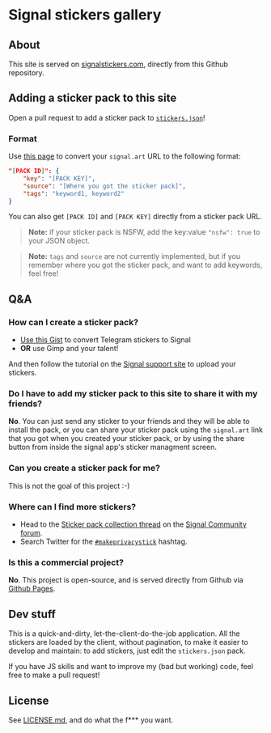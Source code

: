# Signal stickers gallery

## About

This site is served on [signalstickers.com](https://signalstickers.com), directly from this Github repository.

## Adding a sticker pack to this site

Open a pull request to add a sticker pack to [`stickers.json`](https://github.com/romainricard/signalstickers/blob/master/stickers.json)!

### Format

Use [this page](https://signalstickers.com/convert.html) to convert your `signal.art` URL to the following format: 

```json
"[PACK ID]": {
    "key": "[PACK KEY]",
    "source": "[Where you got the sticker pack]",
    "tags": "keyword1, keyword2"
}
```

You can also get `[PACK ID]` and `[PACK KEY]` directly from a sticker pack URL.

> **Note:** if your sticker pack is NSFW, add the key:value `"nsfw": true` to your JSON object.

> **Note:** `tags` and `source` are not currently implemented, but if you remember where you got the sticker pack, and want to add keywords, feel free!


## Q&A

### How can I create a sticker pack?

+ [Use this Gist](https://gist.github.com/ondondil/4b8564b404696b3255253b467b413de9) to convert Telegram stickers to Signal
+ **OR** use Gimp and your talent!

And then follow the tutorial on the [Signal support site](https://support.signal.org/hc/en-us/articles/360031836512-Stickers#h_c2a0a45b-862f-4d12-9ab1-d9a6844062ca) to upload your stickers.

### Do I have to add my sticker pack to this site to share it with my friends?

**No**. You can just send any sticker to your friends and they will be able to install the pack, or you can share your sticker pack using the `signal.art` link that you got when you created your sticker pack, or by using the share button from inside the signal app's sticker managment screen.

### Can you create a sticker pack for me?

This is not the goal of this project :-)

### Where can I find more stickers?

- Head to the [Sticker pack collection thread](https://community.signalusers.org/t/sticker-pack-collection-thread-makeprivacystick/10650) on the [Signal Community forum](https://community.signalusers.org).
- Search Twitter for the [`#makeprivacystick`](https://twitter.com/hashtag/makeprivacystick) hashtag.

### Is this a commercial project?

**No**. This project is open-source, and is served directly from Github via [Github Pages](https://pages.github.com/).


## Dev stuff

This is a quick-and-dirty, let-the-client-do-the-job application. All the stickers are loaded by the client, without pagination, to make it easier to develop and maintain: to add stickers, just edit the `stickers.json` pack.

If you have JS skills and want to improve my (bad but working) code, feel free to make a pull request!

## License

See [LICENSE.md](LICENSE.md), and do what the f*** you want.
